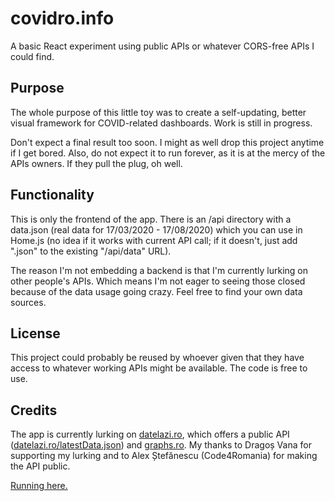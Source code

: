 # covidro.info
A basic React experiment using public APIs or whatever CORS-free APIs I could find.

## Purpose

The whole purpose of this little toy was to create a self-updating, better visual framework for COVID-related dashboards. Work is still in progress.

Don't expect a final result too soon. I might as well drop this project anytime if I get bored. Also, do not expect it to run forever, as it is at the mercy of the APIs owners. If they pull the plug, oh well.

## Functionality

This is only the frontend of the app. There is an /api directory with a data.json (real data for 17/03/2020 - 17/08/2020) which you can use in Home.js (no idea if it works with current API call; if it doesn't, just add ".json" to the existing "/api/data" URL).

The reason I'm not embedding a backend is that I'm currently lurking on other people's APIs. Which means I'm not eager to seeing those closed because of the data usage going crazy. Feel free to find your own data sources.

## License

This project could probably be reused by whoever given that they have access to whatever working APIs might be available. The code is free to use.

## Credits
 
The app is currently lurking on [datelazi.ro](https://datelazi.ro), which offers a public API ([datelazi.ro/latestData.json](https://datelazi.ro/latestData.json)) and [graphs.ro](https://www.graphs.ro). My thanks to Dragoș Vana for supporting my lurking and to Alex Ștefănescu (Code4Romania) for making the API public.

[Running here.](https://covidro.info)
